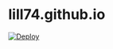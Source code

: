 # lill74.github.io

[![Deploy](https://github.com/lill74/blog/actions/workflows/main.yml/badge.svg)](https://github.com/lill74/blog/actions/workflows/main.yml)